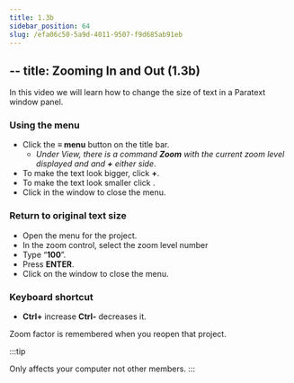 ```yaml
---
title: 1.3b
sidebar_position: 64
slug: /efa06c50-5a9d-4011-9507-f9d685ab91eb
---
```




## -- title: Zooming In and Out (1.3b)


In this video we will learn how to change the size of text in a Paratext window panel.


### Using the menu

- Click the **≡ menu** button on the title bar.
	- _Under View, there is a command_ _**Zoom**_ _with the current zoom level displayed and_  _and_ _**+**_ _either side_.
- To make the text look bigger, click **+**.
- To make the text look smaller click .
- Click in the window to close the menu.

### Return to original text size

- Open the menu for the project.
- In the zoom control, select the zoom level number
- Type “**100**”.
- Press **ENTER**.
- Click on the window to close the menu.

### Keyboard shortcut

- **Ctrl+** increase **Ctrl-** decreases it.

Zoom factor is remembered when you reopen that project.


:::tip


Only affects your computer not other members. :::

